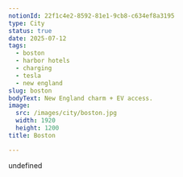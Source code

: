 ```yaml
---
notionId: 22f1c4e2-8592-81e1-9cb8-c634ef8a3195
type: City
status: true
date: 2025-07-12
tags:
  - boston
  - harbor hotels
  - charging
  - tesla
  - new england
slug: boston
bodyText: New England charm + EV access.
image:
  src: /images/city/boston.jpg
  width: 1920
  height: 1200
title: Boston

---
```

undefined
